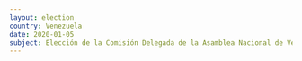 ```yaml
---
layout: election
country: Venezuela
date: 2020-01-05
subject: Elección de la Comisión Delegada de la Asamblea Nacional de Venezuela
---
```

